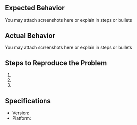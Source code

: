 ## Expected Behavior

You may attach screenshots here or explain in steps or bullets

## Actual Behavior

You may attach screenshots here or explain in steps or bullets

## Steps to Reproduce the Problem

1.
1.
1.

## Specifications

- Version:
- Platform: